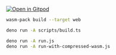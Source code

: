 [![Open in Gitpod](https://gitpod.io/button/open-in-gitpod.svg)](https://gitpod.io/#https://github.com/okikio/url-parser)

```sh
wasm-pack build --target web
```

```sh
deno run -A scripts/build.ts
```

```sh
deno run -A run.js
deno run -A run-with-compressed-wasm.js
```